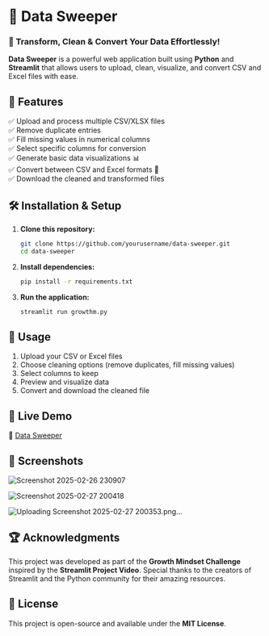 
# 🧹 Data Sweeper  

### 🚀 Transform, Clean & Convert Your Data Effortlessly!  

**Data Sweeper** is a powerful web application built using **Python** and **Streamlit** that allows users to upload, clean, visualize, and convert CSV and Excel files with ease.  

## 🎯 Features  
✅ Upload and process multiple CSV/XLSX files  
✅ Remove duplicate entries  
✅ Fill missing values in numerical columns  
✅ Select specific columns for conversion  
✅ Generate basic data visualizations 📊  
✅ Convert between CSV and Excel formats 🔄  
✅ Download the cleaned and transformed files  

## 🛠️ Installation & Setup  

1. **Clone this repository:**  
   ```bash
   git clone https://github.com/yourusername/data-sweeper.git
   cd data-sweeper
   ```  
2. **Install dependencies:**  
   ```bash
   pip install -r requirements.txt
   ```  
3. **Run the application:**  
   ```bash
   streamlit run growthm.py
   ```  

## 📂 Usage  
1. Upload your CSV or Excel files  
2. Choose cleaning options (remove duplicates, fill missing values)  
3. Select columns to keep  
4. Preview and visualize data  
5. Convert and download the cleaned file  

## 🚀 Live Demo  
🔗 [Data Sweeper](https://kanwalrafique-streamlit-growthm-zejan1.streamlit.app/)  

## 📌 Screenshots  
![Screenshot 2025-02-26 230907](https://github.com/user-attachments/assets/4ec4886f-8ade-4c45-b504-08fcff529718)


![Screenshot 2025-02-27 200418](https://github.com/user-attachments/assets/05d05e5f-f6a9-4aa8-8148-4c40d33b6c84)


![Uploading Screenshot 2025-02-27 200353.png…]()

 

## 🏆 Acknowledgments  
This project was developed as part of the **Growth Mindset Challenge** inspired by the **Streamlit Project Video**. Special thanks to the creators of Streamlit and the Python community for their amazing resources.  

## 📜 License  
This project is open-source and available under the **MIT License**.  
